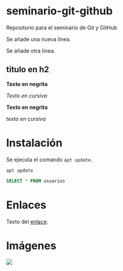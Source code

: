 # seminario-git-github
Repositorio para el seminario de Git y GitHub

Se añade una nueva línea.

Se añade otra linea.

## titulo en h2

**Texto en negrita**

*Texto en cursiva*

__Texto en negrita__

_texto en cursiva_

# Instalación

Se ejecuta el comando `apt update`.

```
apt update
```

``` SQL
SELECT * FROM usuarios
````

# Enlaces

Texto del [enlace](https://iescelia.org).

# Imágenes

![](https://ethic.es/wp-content/uploads/2023/03/imagen.jpg)